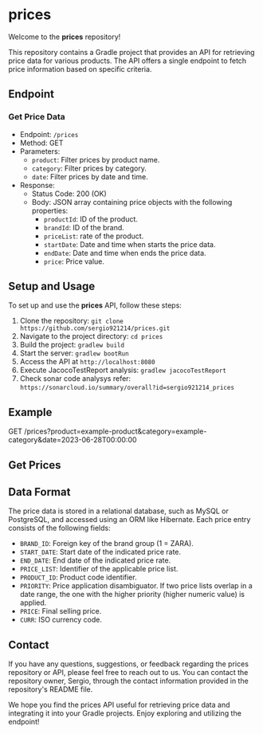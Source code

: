 # prices

Welcome to the **prices** repository!

This repository contains a Gradle project that provides an API for retrieving price data for various products. The API offers a single endpoint to fetch price information based on specific criteria.

## Endpoint

### Get Price Data

- Endpoint: `/prices`
- Method: GET
- Parameters:
  - `product`: Filter prices by product name.
  - `category`: Filter prices by category.
  - `date`: Filter prices by date and time.
- Response:
  - Status Code: 200 (OK)
  - Body: JSON array containing price objects with the following properties:
    - `productId`: ID of the product.
    - `brandId`: ID of the brand.
    - `priceList`: rate of the product.
    - `startDate`: Date and time when starts the price data.
    - `endDate`: Date and time when ends the price data.
    - `price`: Price value.

## Setup and Usage

To set up and use the **prices** API, follow these steps:

1. Clone the repository: `git clone https://github.com/sergio921214/prices.git`
2. Navigate to the project directory: `cd prices`
3. Build the project: `gradlew build`
4. Start the server: `gradlew bootRun`
5. Access the API at `http://localhost:8080`
6. Execute JacocoTestReport analysis: `gradlew jacocoTestReport`
7. Check sonar code analysys refer: `https://sonarcloud.io/summary/overall?id=sergio921214_prices`

## Example

GET /prices?product=example-product&category=example-category&date=2023-06-28T00:00:00

## Get Prices


## Data Format
The price data is stored in a relational database, such as MySQL or PostgreSQL, and accessed using an ORM like Hibernate. Each price entry consists of the following fields:

- `BRAND_ID`: Foreign key of the brand group (1 = ZARA).
- `START_DATE`: Start date of the indicated price rate.
- `END_DATE`: End date of the indicated price rate.
- `PRICE_LIST`: Identifier of the applicable price list.
- `PRODUCT_ID`: Product code identifier.
- `PRIORITY`: Price application disambiguator. If two price lists overlap in a date range, the one with the higher priority (higher numeric value) is applied.
- `PRICE`: Final selling price.
- `CURR`: ISO currency code.

## Contact
If you have any questions, suggestions, or feedback regarding the prices repository or API, please feel free to reach out to us. You can contact the repository owner, Sergio, through the contact information provided in the repository's README file.

We hope you find the prices API useful for retrieving price data and integrating it into your Gradle projects. Enjoy exploring and utilizing the endpoint!
